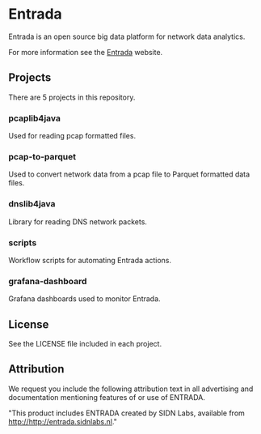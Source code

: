 # Entrada

Entrada is an open source big data platform for network data analytics.

For more information see the [Entrada](http://entrada.sidnlabs.nl/) website.

## Projects

There are 5 projects in this repository.

### pcaplib4java

Used for reading pcap formatted files.

### pcap-to-parquet

Used to convert network data from a pcap file to Parquet formatted data files.

### dnslib4java

Library for reading DNS network packets.

### scripts

Workflow scripts for automating Entrada actions.

### grafana-dashboard

Grafana dashboards used to monitor Entrada.


## License

See the LICENSE file included in each project.

## Attribution

We request you include the following attribution text in all advertising and documentation mentioning features of or use of ENTRADA.

"This product includes ENTRADA created by SIDN Labs, available from
<a href="http://entrada.sidnlabs.nl">http://http://entrada.sidnlabs.nl</a>."

